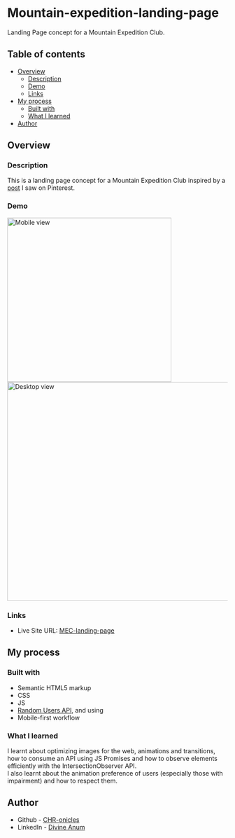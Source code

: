 # Mountain-expedition-landing-page

 Landing Page concept for a Mountain Expedition Club.


## Table of contents

- [Overview](#overview)
  - [Description](#Description)
  - [Demo](#Demo)
  - [Links](#links)
- [My process](#my-process)
  - [Built with](#built-with)
  - [What I learned](#what-i-learned)
- [Author](#author)

## Overview

### Description

This is a landing page concept for a Mountain Expedition Club inspired by a [post](https://www.pinterest.com/pin/316870523786262941#imgViewer) I saw on Pinterest.

### Demo
<img src="./demo/mobile.gif" width=375 alt="Mobile view">
<img src="./demo/desktop.gif" width=800 height=500 alt="Desktop view">



### Links

- Live Site URL: [MEC-landing-page](https://mec-landing-page.vercel.app/)

## My process

### Built with

- Semantic HTML5 markup
- CSS
- JS
- [Random Users API](https://https://randomuser.me/), and using
- Mobile-first workflow

### What I learned
I learnt about optimizing images for the web, animations and transitions, how to consume an API using JS Promises and how to observe elements efficiently with the IntersectionObserver API.
<br>I also learnt about the animation preference of users (especially those with impairment) and how to respect them.


## Author

- Github - [CHR-onicles](https://www.github.com/CHR-onicles)
- LinkedIn - [Divine Anum](https://www.linkedin.com/in/divine-a-522b791ab/)
